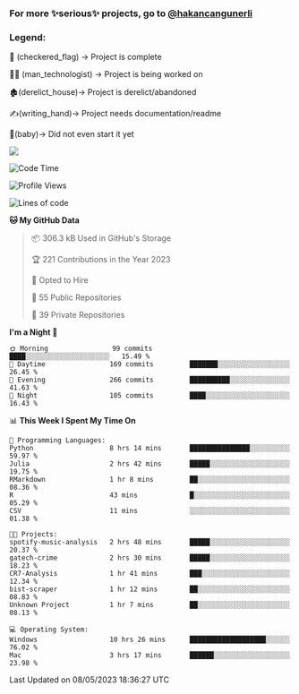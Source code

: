 ### For more ✨serious✨ projects, go to [@hakancangunerli](https://github.com/hakancangunerli)


### Legend:


🏁 (checkered_flag) -> Project is complete

👨‍💻 (man_technologist)   -> Project is being worked on

🏚️(derelict_house)-> Project is derelict/abandoned

✍️(writing_hand)-> Project needs documentation/readme

👶(baby)-> Did not even start it yet

![](https://github-readme-stats.vercel.app/api/top-langs/?username=hakancangunerli&layout=compact&hide=tex,html,shell,CSS,Ruby,Makefile,EmberScript,MATLAB,C&langs_count=6&exclude_repo=2015-csharp,gt_code,gsu_code,uga_code,uga_robotics)

<!--START_SECTION:waka-->
![Code Time](http://img.shields.io/badge/Code%20Time-435%20hrs%2055%20mins-blue)

![Profile Views](http://img.shields.io/badge/Profile%20Views-168-blue)

![Lines of code](https://img.shields.io/badge/From%20Hello%20World%20I%27ve%20Written-3.1%20million%20lines%20of%20code-blue)

**🐱 My GitHub Data** 

> 📦 306.3 kB Used in GitHub's Storage 
 > 
> 🏆 221 Contributions in the Year 2023
 > 
> 💼 Opted to Hire
 > 
> 📜 55 Public Repositories 
 > 
> 🔑 39 Private Repositories 
 > 
**I'm a Night 🦉** 

```text
🌞 Morning                99 commits          ████░░░░░░░░░░░░░░░░░░░░░   15.49 % 
🌆 Daytime                169 commits         ███████░░░░░░░░░░░░░░░░░░   26.45 % 
🌃 Evening                266 commits         ██████████░░░░░░░░░░░░░░░   41.63 % 
🌙 Night                  105 commits         ████░░░░░░░░░░░░░░░░░░░░░   16.43 % 
```


📊 **This Week I Spent My Time On** 

```text
💬 Programming Languages: 
Python                   8 hrs 14 mins       ███████████████░░░░░░░░░░   59.97 % 
Julia                    2 hrs 42 mins       █████░░░░░░░░░░░░░░░░░░░░   19.75 % 
RMarkdown                1 hr 8 mins         ██░░░░░░░░░░░░░░░░░░░░░░░   08.36 % 
R                        43 mins             █░░░░░░░░░░░░░░░░░░░░░░░░   05.29 % 
CSV                      11 mins             ░░░░░░░░░░░░░░░░░░░░░░░░░   01.38 % 

🐱‍💻 Projects: 
spotify-music-analysis   2 hrs 48 mins       █████░░░░░░░░░░░░░░░░░░░░   20.37 % 
gatech-crime             2 hrs 30 mins       █████░░░░░░░░░░░░░░░░░░░░   18.23 % 
CR7-Analysis             1 hr 41 mins        ███░░░░░░░░░░░░░░░░░░░░░░   12.34 % 
bist-scraper             1 hr 12 mins        ██░░░░░░░░░░░░░░░░░░░░░░░   08.83 % 
Unknown Project          1 hr 7 mins         ██░░░░░░░░░░░░░░░░░░░░░░░   08.13 % 

💻 Operating System: 
Windows                  10 hrs 26 mins      ███████████████████░░░░░░   76.02 % 
Mac                      3 hrs 17 mins       ██████░░░░░░░░░░░░░░░░░░░   23.98 % 
```


 Last Updated on 08/05/2023 18:36:27 UTC
<!--END_SECTION:waka-->


